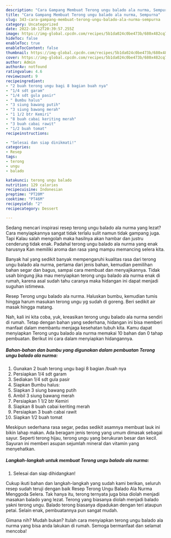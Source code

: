 ```yaml
---
description: "Cara Gampang Membuat Terong ungu balado ala nurma, Sempurna"
title: "Cara Gampang Membuat Terong ungu balado ala nurma, Sempurna"
slug: 343-cara-gampang-membuat-terong-ungu-balado-ala-nurma-sempurna
category: Uncategorized
date: 2022-10-12T20:39:57.255Z
image: https://img-global.cpcdn.com/recipes/5b1da024c0be473b/680x482cq70/terong-ungu-balado-ala-nurma-foto-resep-utama.jpg
hideToc: false
enableToc: true
enableTocContent: false
thumbnail: https://img-global.cpcdn.com/recipes/5b1da024c0be473b/680x482cq70/terong-ungu-balado-ala-nurma-foto-resep-utama.jpg
cover: https://img-global.cpcdn.com/recipes/5b1da024c0be473b/680x482cq70/terong-ungu-balado-ala-nurma-foto-resep-utama.jpg
author: Admin
authorAv: notfound
ratingvalue: 4.6
reviewcount: 9
recipeingredient:
- "2 buah terong ungu bagi 8 bagian buah nya"
- "1/4 sdt garam"
- "1/4 sdt gula pasir"
- " Bumbu halus"
- "3 siung bawang putih"
- "3 siung bawang merah"
- "1 1/2 btr Kemiri"
- "8 buah cabai keriting merah"
- "3 buah cabai rawit"
- "1/2 buah tomat"
recipeinstructions:

- "Selesai dan siap dinikmati!"
categories:
- Resep
tags:
- terong
- ungu
- balado

katakunci: terong ungu balado 
nutrition: 129 calories
recipecuisine: Indonesian
preptime: "PT20M"
cooktime: "PT46M"
recipeyield: "2"
recipecategory: Dessert

---
```



Sedang mencari inspirasi resep terong ungu balado ala nurma yang lezat? Cara menyiapkannya sangat tidak terlalu sulit namun tidak gampang juga. Tapi Kalau salah mengolah maka hasilnya akan hambar dan justru cenderung tidak enak. Padahal terong ungu balado ala nurma yang enak harusnya Kan memiliki aroma dan rasa yang mampu memancing selera kita.


Banyak hal yang sedikit banyak mempengaruhi kualitas rasa dari terong ungu balado ala nurma, pertama dari jenis bahan, kemudian pemilihan bahan segar dan bagus, sampai cara membuat dan menyajikannya. Tidak usah bingung jika mau menyiapkan terong ungu balado ala nurma enak di rumah, karena asal sudah tahu caranya maka hidangan ini dapat menjadi suguhan istimewa.

Resep Terong ungu balado ala nurma. Haluskan bumbu, kemudian tumis hingga harum masukan terong ungu yg sudah di goreng. Beri sedikit air masak hingga matang.


Nah, kali ini kita coba, yuk, kreasikan terong ungu balado ala nurma sendiri di rumah. Tetap dengan bahan yang sederhana, hidangan ini bisa memberi manfaat dalam membantu menjaga kesehatan tubuh kita. Kamu dapat menyiapkan Terong ungu balado ala nurma memakai 10 bahan dan 0 tahap pembuatan. Berikut ini cara dalam menyiapkan hidangannya.

<!--inarticleads1-->

##### Bahan-bahan dan bumbu yang digunakan dalam pembuatan Terong ungu balado ala nurma:

1. Gunakan 2 buah terong ungu bagi 8 bagian /buah nya
1. Persiapkan 1/4 sdt garam
1. Sediakan 1/4 sdt gula pasir
1. Siapkan  Bumbu halus:
1. Siapkan 3 siung bawang putih
1. Ambil 3 siung bawang merah
1. Persiapkan 1 1/2 btr Kemiri
1. Siapkan 8 buah cabai keriting merah
1. Persiapkan 3 buah cabai rawit
1. Siapkan 1/2 buah tomat


Meskipun sederhana rasa segar, pedas sedikit asamnya membuat lauk ini bikin lahap makan. Ada beragam jenis terong yang umum dimasak sebagai sayur. Seperti terong hijau, terong ungu yang berukuran besar dan kecil. Sayuran ini memberi asupan sejumlah mineral dan vitamin yang menyehatkan. 

<!--inarticleads2-->

##### Langkah-langkah untuk membuat Terong ungu balado ala nurma:


1. Selesai dan siap dihidangkan!

Cukup ikuti bahan dan langkah-langkah yang sudah kami berikan, seluruh resep sudah teruji dengan baik Resep Terong Ungu Balado Ala Nurma Menggoda Selera. Tak hanya itu, terong ternyata juga bisa diolah menjadi masakan balado yang lezat. Terong yang biasanya diolah menjadi balado yakni terong ungu. Balado terong biasanya dipadukan dengan teri ataupun petai. Selain enak, pembuatannya pun sangat mudah. 

Gimana nih? Mudah bukan? Itulah cara menyiapkan terong ungu balado ala nurma yang bisa anda lakukan di rumah. Semoga bermanfaat dan selamat mencoba!
